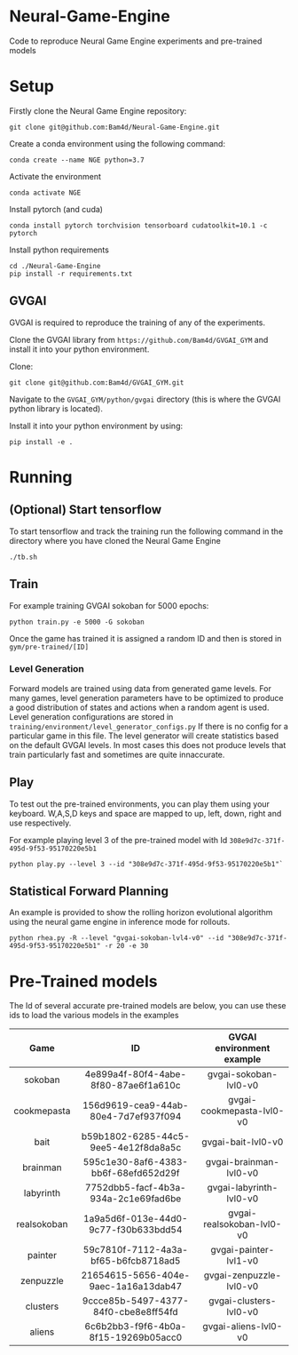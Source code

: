 # Neural-Game-Engine
Code to reproduce Neural Game Engine experiments and pre-trained models


# Setup

Firstly clone the Neural Game Engine repository:

```
git clone git@github.com:Bam4d/Neural-Game-Engine.git
```

Create a conda environment using the following command:
```
conda create --name NGE python=3.7
```

Activate the environment
```
conda activate NGE
```

Install pytorch (and cuda)
```
conda install pytorch torchvision tensorboard cudatoolkit=10.1 -c pytorch
```

Install python requirements

```
cd ./Neural-Game-Engine
pip install -r requirements.txt
```

## GVGAI

GVGAI is required to reproduce the training of any of the experiments.

Clone the GVGAI library from `https://github.com/Bam4d/GVGAI_GYM` and install it into your python environment.

Clone:
```
git clone git@github.com:Bam4d/GVGAI_GYM.git
```

Navigate to the `GVGAI_GYM/python/gvgai` directory (this is where the GVGAI python library is located).

Install it into your python environment by using:
```
pip install -e .
```

# Running

## (Optional) Start tensorflow 
To start tensorflow and track the training run the following command in the directory where you have cloned the Neural Game Engine
```
./tb.sh
```

## Train

For example training GVGAI sokoban for 5000 epochs:
```
python train.py -e 5000 -G sokoban
```

Once the game has trained it is assigned a random ID and then is stored in `gym/pre-trained/[ID]`

### Level Generation

Forward models are trained using data from generated game levels. For many games, level generation parameters have to be optimized to 
produce a good distribution of states and actions when a random agent is used.
Level generation configurations are stored in `training/environment/level_generator_configs.py`
If there is no config for a particular game in this file. 
The level generator will create statistics based on the default GVGAI levels. 
In most cases this does not produce levels that train particularly fast and sometimes are quite innaccurate.

## Play

To test out the pre-trained environments, you can play them using your keyboard. 
W,A,S,D keys and space are mapped to up, left, down, right and use respectively.

For example playing level 3 of the pre-trained model with Id `308e9d7c-371f-495d-9f53-95170220e5b1`
```
python play.py --level 3 --id "308e9d7c-371f-495d-9f53-95170220e5b1"`
```

## Statistical Forward Planning

An example is provided to show the rolling horizon evolutional algorithm using the neural game engine in inference mode 
for rollouts.

`python rhea.py -R --level "gvgai-sokoban-lvl4-v0" --id "308e9d7c-371f-495d-9f53-95170220e5b1" -r 20 -e 30`


# Pre-Trained models

The Id of several accurate pre-trained models are below, you can use these ids to load the various models in the examples

| Game          | ID                                    | GVGAI environment example   |
|:-------------:|:-------------------------------------:|:---------------------------:|
| sokoban       | 4e899a4f-80f4-4abe-8f80-87ae6f1a610c  | gvgai-sokoban-lvl0-v0       |
| cookmepasta   | 156d9619-cea9-44ab-80e4-7d7ef937f094  | gvgai-cookmepasta-lvl0-v0   |
| bait          | b59b1802-6285-44c5-9ee5-4e12f8da8a5c  | gvgai-bait-lvl0-v0          |
| brainman      | 595c1e30-8af6-4383-bb6f-68efd652d29f  | gvgai-brainman-lvl0-v0      |
| labyrinth     | 7752dbb5-facf-4b3a-934a-2c1e69fad6be  | gvgai-labyrinth-lvl0-v0     |
| realsokoban   | 1a9a5d6f-013e-44d0-9c77-f30b633bdd54  | gvgai-realsokoban-lvl0-v0   |
| painter       | 59c7810f-7112-4a3a-bf65-b6fcb8718ad5  | gvgai-painter-lvl1-v0       |
| zenpuzzle     | 21654615-5656-404e-9aec-1a16a13dab47  | gvgai-zenpuzzle-lvl0-v0     |
| clusters      | 9ccce85b-5497-4377-84f0-cbe8e8ff54fd  | gvgai-clusters-lvl0-v0      |
| aliens        | 6c6b2bb3-f9f6-4b0a-8f15-19269b05acc0  | gvgai-aliens-lvl0-v0        |